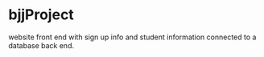 # bjjProject
website front end with sign up info and student information connected to a database back end.
